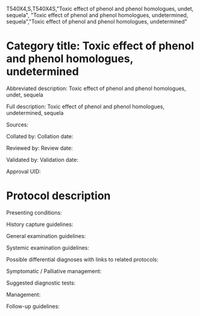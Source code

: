 T540X4,S,T540X4S,"Toxic effect of phenol and phenol homologues, undet, sequela", "Toxic effect of phenol and phenol homologues, undetermined, sequela","Toxic effect of phenol and phenol homologues, undetermined"
# Category title: Toxic effect of phenol and phenol homologues, undetermined

Abbreviated description: Toxic effect of phenol and phenol homologues, undet, sequela

Full description: Toxic effect of phenol and phenol homologues, undetermined, sequela

Sources:

Collated by:
Collation date:

Reviewed by:
Review date:

Validated by:
Validation date:

Approval UID:

# Protocol description

Presenting conditions:

History capture guidelines:

General examination guidelines:

Systemic examination guidelines:

Possible differential diagnoses with links to related protocols:

Symptomatic / Palliative management:

Suggested diagnostic tests:

Management:

Follow-up guidelines:
